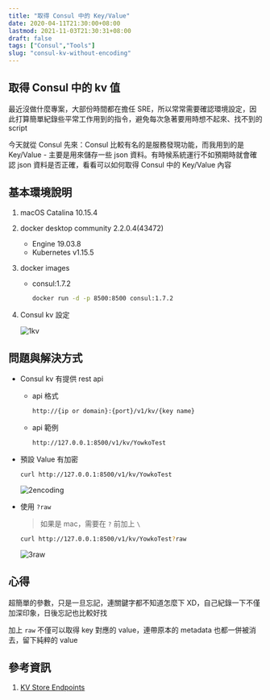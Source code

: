 ```yaml
---
title: "取得 Consul 中的 Key/Value"
date: 2020-04-11T21:30:00+08:00
lastmod: 2021-11-03T21:30:31+08:00
draft: false
tags: ["Consul","Tools"]
slug: "consul-kv-without-encoding"
---
```


## 取得 Consul 中的 kv 值

最近沒做什麼專案，大部份時間都在擔任 SRE，所以常常需要確認環境設定，因此打算簡單紀錄些平常工作用到的指令，避免每次急著要用時想不起來、找不到的 script

今天就從 Consul 先來：Consul 比較有名的是服務發現功能，而我用到的是 Key/Value - 主要是用來儲存一些 json 資料。有時候系統運行不如預期時就會確認 json 資料是否正確，看看可以如何取得 Consul 中的 Key/Value 內容

## 基本環境說明

1. macOS Catalina 10.15.4
2. docker desktop community 2.2.0.4(43472)

    - Engine 19.03.8
    - Kubernetes v1.15.5
3. docker images

   - consul:1.7.2

        ```bash
        docker run -d -p 8500:8500 consul:1.7.2
        ```

4. Consul kv 設定

    ![1kv](https://user-images.githubusercontent.com/3851540/79047518-a1f70a00-7c49-11ea-9402-bc298b1e7d41.png)

## 問題與解決方式

- Consul kv 有提供 rest api

    - api 格式

        ```txt
        http://{ip or domain}:{port}/v1/kv/{key name}
        ```

    - api 範例

        ```txt
        http://127.0.0.1:8500/v1/kv/YowkoTest
        ```

- 預設 Value 有加密

    ```bash
    curl http://127.0.0.1:8500/v1/kv/YowkoTest
    ```

    ![2encoding](https://user-images.githubusercontent.com/3851540/79047520-a4f1fa80-7c49-11ea-884d-777e4145a112.png)

- 使用 `?raw`

    > 如果是 mac，需要在 `?` 前加上 `\`

    ```bash
    curl http://127.0.0.1:8500/v1/kv/YowkoTest?raw
    ```

    ![3raw](https://user-images.githubusercontent.com/3851540/79047522-a6232780-7c49-11ea-8ac7-60d44461bed8.png)

## 心得

超簡單的參數，只是一旦忘記，連關鍵字都不知道怎麼下 XD，自己紀錄一下不僅加深印象，日後忘記也比較好找

加上 `raw` 不僅可以取得 key 對應的 value，連帶原本的 metadata 也都一併被消去，留下純粹的 value

## 參考資訊

1. [KV Store Endpoints](https://www.consul.io/api/kv.html)
